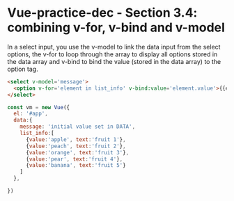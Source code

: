 # Vue-practice-dec - Section 3.4: combining v-for, v-bind and v-model

In a select input, you use the v-model to link the data input from the select options, the v-for to loop through the array to display all options stored in the data array and v-bind to bind the value (stored in the data array) to the option tag.

``` html
<select v-model='message'>
  <option v-for='element in list_info' v-bind:value='element.value'>{{element.text}}</option>
</select>
```
``` javascript
const vm = new Vue({
  el: '#app',
  data:{
    message: 'initial value set in DATA',
    list_info:[
      {value:'apple', text:'fruit 1'},
      {value:'peach', text:'fruit 2'},
      {value:'orange', text:'fruit 3'},
      {value:'pear', text:'fruit 4'},
      {value:'banana', text:'fruit 5'}
    ]
  },

})
```
